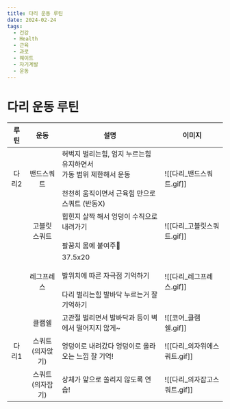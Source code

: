 ```yaml
---
title: 다리 운동 루틴
date: 2024-02-24
tags:
  - 건강
  - Health
  - 근육
  - 과로
  - 웨이트
  - 자기계발
  - 운동
---
```

# 다리 운동 루틴

| 루틴 | 운동 | 설명 | 이미지 |
| :--: | :--: | ---- | ---- |
| 다리2 | 밴드스쿼트 | 허벅지 벌리는힘, 엄지 누르는힘 유지하면서  <br>가동 범위 제한해서 운동<br><br>천천히 움직이면서 근육힘 만으로 스쿼트 (반동X) | ![[다리_밴드스쿼트.gif]] |
|  | 고블릿 스쿼트 | 힙힌지 살짝 해서 엉덩이 수직으로 내려가기<br>  <br>팔꿈치 몸에 붙여주 | ![[다리_고블릿스쿼트.gif]] |
|  | 레그프레스 | 37.5x20  <br><br>발위치에 따른 자극점 기억하기<br>  <br>다리 벌리는힘 발바닥 누르는거 잘 기억하기 | ![[다리_레그프레스.gif]] |
|  | 클램쉘 | 고관절 벌리면서 발바닥과 등이 벽에서 떨어지지 않게~ | ![[코어_클램쉘.gif]] |
| 다리1 | 스쿼트<br>(의자앉기) | 엉덩이로 내려갔다 엉덩이로 올라오는 느낌 잘 기억! | ![[다리_의자위에스쿼트.gif]] |
|  | 스쿼트<br>(의자잡기) | 상체가 앞으로 쏠리지 않도록 연습! | ![[다리_의자잡고스쿼트.gif]] |
